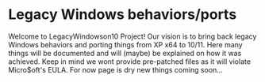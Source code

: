 # Legacy Windows behaviors/ports
Welcome to LegacyWindowson10 Project! Our vision is to bring back legacy Windows behaviors and porting things from XP x64 to 10/11. Here many things will be documented and will (maybe) be explained on how it was achieved. Keep in mind we wont provide pre-patched files as it will violate Micro$oft's EULA. For now page is dry new things coming soon...
